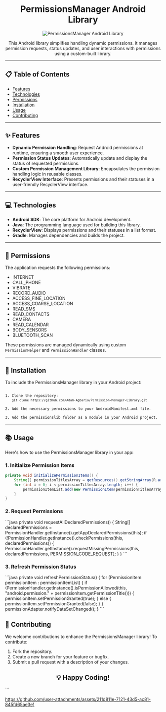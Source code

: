 <h1 align="center">PermissionsManager Android Library</h1>

<p align="center">
  <img src="https://img.shields.io/badge/Android-PermissionsManager-brightgreen" alt="PermissionsManager Android Library">
</p>

<p align="center">
  This Android library simplifies handling dynamic permissions. It manages permission requests, status updates, and user interactions with permissions using a custom-built library.
</p>

---

<h2>📋 Table of Contents</h2>

<ul>
  <li><a href="#features">Features</a></li>
  <li><a href="#technologies">Technologies</a></li>
  <li><a href="#permissions">Permissions</a></li>
  <li><a href="#installation">Installation</a></li>
  <li><a href="#usage">Usage</a></li>
  <li><a href="#contributing">Contributing</a></li>
</ul>

---

<h2 id="features">✨ Features</h2>

<ul>
  <li><strong>Dynamic Permission Handling</strong>: Request Android permissions at runtime, ensuring a smooth user experience.</li>
  <li><strong>Permission Status Updates</strong>: Automatically update and display the status of requested permissions.</li>
  <li><strong>Custom Permission Management Library</strong>: Encapsulates the permission handling logic in reusable classes.</li>
  <li><strong>RecyclerView Interface</strong>: Presents permissions and their statuses in a user-friendly RecyclerView interface.</li>
</ul>

---

<h2 id="technologies">💻 Technologies</h2>

<ul>
  <li><strong>Android SDK</strong>: The core platform for Android development.</li>
  <li><strong>Java</strong>: The programming language used for building this library.</li>
  <li><strong>RecyclerView</strong>: Displays permissions and their statuses in a list format.</li>
  <li><strong>Gradle</strong>: Manages dependencies and builds the project.</li>
</ul>

---

<h2 id="permissions">🔐 Permissions</h2>

<p>The application requests the following permissions:</p>

<ul>
  <li>INTERNET</li>
  <li>CALL_PHONE</li>
  <li>VIBRATE</li>
  <li>RECORD_AUDIO</li>
  <li>ACCESS_FINE_LOCATION</li>
  <li>ACCESS_COARSE_LOCATION</li>
  <li>READ_SMS</li>
  <li>READ_CONTACTS</li>
  <li>CAMERA</li>
  <li>READ_CALENDAR</li>
  <li>BODY_SENSORS</li>
  <li>BLUETOOTH_SCAN</li>
</ul>

<p>These permissions are managed dynamically using custom <code>PermissionHelper</code> and <code>PermissionHandler</code> classes.</p>

---

<h2 id="installation">🚀 Installation</h2>

<p>To include the PermissionsManager library in your Android project:</p>

<pre><code>
1. Clone the repository:
   <code>git clone https://github.com/Adam-Agbaria/Permission-Manager-Library.git</code>

2. Add the necessary permissions to your AndroidManifest.xml file.

3. Add the permissionslib folder as a module in your Android project.
</code></pre>

---

<h2 id="usage">📚 Usage</h2>

<p>Here's how to use the PermissionsManager library in your app:</p>

<h3>1. Initialize Permission Items</h3>

```java
private void initializePermissionItems() {
    String[] permissionTitlesArray = getResources().getStringArray(R.array.app_permissions_txt);
    for (int i = 0; i < permissionTitlesArray.length; i++) {
        permissionItemList.add(new PermissionItem(permissionTitlesArray[i], permissionIcons[i]));
    }
}
```
<h3>2. Request Permissions</h3>
```java
private void requestAllDeclaredPermissions() {
    String[] declaredPermissions = PermissionHandler.getInstance().getAppDeclaredPermissions(this);
    if (!PermissionHandler.getInstance().checkPermissions(this, declaredPermissions)) {
        PermissionHandler.getInstance().requestMissingPermissions(this, declaredPermissions, PERMISSION_CODE_REQUEST);
    }
}
```
<h3>3. Refresh Permission Status</h3>
```java
private void refreshPermissionStatus() {
    for (PermissionItem permissionItem : permissionItemList) {
        if (PermissionHandler.getInstance().isPermissionAllowed(this, "android.permission." + permissionItem.getPermissionTitle())) {
            permissionItem.setPermissionGranted(true);
        } else {
            permissionItem.setPermissionGranted(false);
        }
    }
    permissionAdapter.notifyDataSetChanged();
}
```
<h2 id="contributing">🤝 Contributing</h2>
<p>We welcome contributions to enhance the PermissionsManager library! To contribute:</p>
<ol> <li>Fork the repository.
</li> <li>Create a new branch for your feature or bugfix.</li>
<li>Submit a pull request with a description of your changes.</li> </ol>
<h2 align="center">💡 Happy Coding!</h2> ```

https://github.com/user-attachments/assets/211d811e-7121-43d5-ac81-845fd65ae3e1


